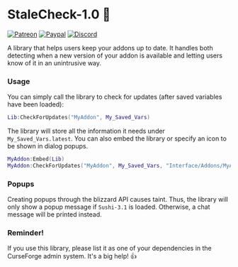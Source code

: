 # StaleCheck-1.0 :date:
[![Patreon](http://img.shields.io/badge/news%20&%20rewards-patreon-ff4d42)](https://www.patreon.com/jaliborc)
[![Paypal](http://img.shields.io/badge/donate-paypal-1d3fe5)](https://www.paypal.me/jaliborc)
[![Discord](http://img.shields.io/badge/discuss-discord-5865F2)](https://bit.ly/discord-jaliborc)

A library that helps users keep your addons up to date. It handles both detecting when a new version of your addon is available and letting users know of it in an unintrusive way.

### Usage
You can simply call the library to check for updates (after saved variables have been loaded):

```lua
Lib:CheckForUpdates("MyAddon", My_Saved_Vars)
```

The library will store all the information it needs under `My_Saved_Vars.latest`. You can also embed the library or specify an icon to be shown in dialog popups.

```lua
MyAddon:Embed(Lib)
MyAddon:CheckForUpdates("MyAddon", My_Saved_Vars, "Interface/Addons/MyAddon/myIcon")
```

### Popups
Creating popups through the blizzard API causes taint. Thus, the library will only show a popup message if `Sushi-3.1` is loaded. Otherwise, a chat message will be printed instead.

### Reminder!
If you use this library, please list it as one of your dependencies in the CurseForge admin system. It's a big help! :+1: